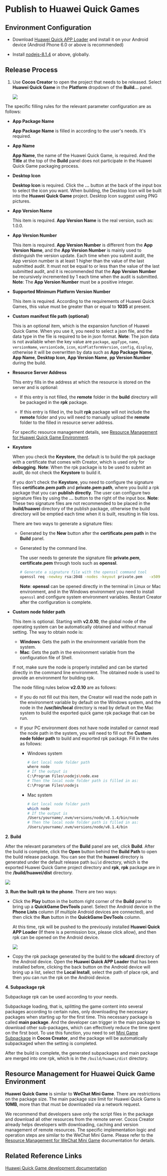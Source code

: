 # Publish to Huawei Quick Games

## Environment Configuration

- Download [Huawei Quick APP Loader](https://developer.huawei.com/consumer/en/doc/development/quickApp-Guides/quickapp-installtool) and install it on your Android device (Android Phone 6.0 or above is recommended)

- Install [nodejs-8.1.4](https://nodejs.org/en/download/) or above, globally.

## Release Process

1. Use **Cocos Creator** to open the project that needs to be released. Select **Huawei Quick Game** in the **Platform** dropdown of the **Build...** panel.

    ![](./publish-huawei-quick-games/build_option.png)

The specific filling rules for the relevant parameter configuration are as follows:

- **App Package Name**

  **App Package Name** is filled in according to the user's needs. It's required.

- **App Name**

  **App Name**, the name of the Huawei Quick Game, is required. And the **Title** at the top of the **Build** panel does not participate in the Huawei Quick Game packaging process.

- **Desktop Icon**

  **Desktop Icon** is required. Click the **...** button at the back of the input box to select the icon you want. When building, the Desktop Icon will be built into the **Huawei Quick Game** project. Desktop Icon suggest using PNG pictures.

- **App Version Name**

  This item is required. **App Version Name** is the real version, such as: 1.0.0.

- **App Version Number**

  This item is required. **App Version Number** is different from the **App Version Name**, and the **App Version Number** is mainly used to distinguish the version update. Each time when you submit audit, the App version number is at least 1 higher than the value of the last submitted audit. It must not be equal to or less than the value of the last submitted audit, and it is recommended that the **App Version Number** be recursively incremented by 1 each time when the audit is submitted. **Note**: The **App Version Number** must be a positive integer.

- **Supported Minimum Platform Version Number**

  This item is required. According to the requirements of Huawei Quick Games, this value must be greater than or equal to **1035** at present.

- **Custom manifest file path (optional)**

  This is an optional item, which is the expansion function of Huawei Quick Game. When you use it, you need to select a json file, and the data type in the file is required to be in json format. **Note**: The json data is not available when the key value are `package`, `appType`, `name`, `versionName`, `versionCode`, `icon`, `minPlatformVersion`, `config`, `display`, otherwise it will be overwritten by data such as **App Package Name**, **App Name**, **Desktop Icon**, **App Version Name**, **pp Version Number** during the build.

- **Resource Server Address**

  This entry fills in the address at which the resource is stored on the server and is optional:

  - If this entry is not filled, the **remote** folder in the **build** directory will be packaged in the **rpk** package.

  - If this entry is filled in, the built **rpk** package will not include the **remote** folder and you will need to manually upload the **remote** folder to the filled in resource server address.

  For specific resource management details, see [Resource Management for Huawei Quick Game Environment](#resource-management-for-huawei-quick-game-environment).

- **Keystore**

  When you check the **Keystore**, the default is to build the rpk package with a certificate that comes with Creator, which is used only for **debugging**. **Note**: When the rpk package is to be used to submit an audit, do not check the **Keystore** to build it.

  If you don't check the **Keystore**, you need to configure the signature files **certificate.pem path** and **private.pem path**, where you build a rpk package that you can **publish directly**. The user can configure two signature files by using the **...** button to the right of the input box. **Note**: These two signature files are not recommended to be placed in the **build/huawei** directory of the publish package, otherwise the build directory will be emptied each time when it is built, resulting in file loss.

  There are two ways to generate a signature files:

    - Generated by the **New** button after the **certificate.pem path** in the **Build** panel.

    - Generated by the command line.

      The user needs to generate the signature file **private.pem**, **certificate.pem** through tools such as **openssl**.

      ```bash
      # Generate a signature file with the openssl command tool
      openssl req -newkey rsa:2048 -nodes -keyout private.pem   -x509 -days 3650 -out certificate.pem
      ```

      **Note**: **openssl** can be opened directly in the terminal in Linux or Mac environment, and in the Windows environment you need to install `openssl` and configure system environment variables. Restart Creator after the configuration is complete.

- **Custom node folder path**

  This item is optional. Starting with **v2.0.10**, the global node of the operating system can be automatically obtained and without manual setting. The way to obtain node is:
  - **Windows**: Gets the path in the environment variable from the system.
  - **Mac**: Gets the path in the environment variable from the configuration file of Shell.

  If not, make sure the node is properly installed and can be started directly in the command line environment. The obtained node is used to provide an environment for building rpk.

  The node filling rules below **v2.0.10** are as follows:

  - If you do not fill out this item, the Creator will read the node path in the environment variable by default on the Windows system, and the node in the **/usr/bin/local** directory is read by default on the Mac system to build the exported quick game rpk package that can be run.
  - If your PC environment does not have node installed or cannot read the node path in the system, you will need to fill out the **Custom node folder path** to build and exported rpk package. Fill in the rules as follows:

    - Windows system

      ```bash
      # Get local node folder path
      where node
      # If the output is
      C:\Program Files\nodejs\node.exe
      # Then the local node folder path is filled in as:
      C:\Program Files\nodejs
      ```

    - Mac system

      ```bash
      # Get local node folder path
      which node
      # If the output is
      /Users/yourname/.nvm/versions/node/v8.1.4/bin/node
      # Then the local node folder path is filled in as:
      /Users/yourname/.nvm/versions/node/v8.1.4/bin
      ```

**2. Build**

After the relevant parameters of the **Build** panel are set, click **Build**. After the build is complete, click the **Open** button behind the **Build Path** to open the build release package. You can see that the **huawei** directory is generated under the default release path `build` directory, which is the exported Huawei Quick Game project directory and **rpk**, **rpk** package are in the **/build/huawei/dist** directory.

  ![](./publish-huawei-quick-games/rpk.png)

**3. Run the built rpk to the phone**. There are two ways:

  - Click the **Play** button in the bottom right corner of the **Build** panel to bring up a **QuickGame DevTools** panel. Select the Android device in the **Phone Lists** column (if multiple Android devices are connected), and then click the **Run** button in the **QuickGame DevTools** column.

    At this time, rpk will be pushed to the previously installed **Huawei Quick APP Loader** (If there is a permission box, please click allow), and then rpk can be opened on the Android device.

    ![](./publish-huawei-quick-games/play.png)

  - Copy the rpk package generated by the build to the **sdcard** directory of the Android device. Open the **Huawei Quick APP Loader** that has been installed before, clicking the back button on the Android device will bring up a list, select the **Local Install**, select the path of place rpk, and then you can run the rpk on the Android device.

**4. Subpackage rpk**

Subpackage rpk can be used according to your needs.

Subpackage loading, that is, splitting the game content into several packages according to certain rules, only downloading the necessary packages when starting up for the first time. This necessary package is called **main package**. And the developer can trigger in the main package to download other sub-packages, which can effectively reduce the time spent on the first boot. To use this function, you need to set [Mini Game Subpackage](subpackage.md) in **Cocos Creator**, and the package will be automatically subpackaged when the setting is completed.

After the build is complete, the generated subpackages and main package are merged into one rpk, which is in the `/build/huawei/dist` directory.

## Resource Management for Huawei Quick Game Environment

**Huawei Quick Game** is similar to **WeChat Mini Game**. There are restrictions on the package size. The main package size limit for Huawei Quick Game is **10MB**, more than that must be downloaded via a network request.

We recommend that developers save only the script files in the package and download all other resources from the remote server. Cocos Creator already helps developers with downloading, caching and version management of remote resources. The specific implementation logic and operation steps are similar to the WeChat Mini Game. Please refer to the [Resource Management for WeChat Mini Game](./publish-wechatgame.md#resource-management-for-wechat-mini-game-environment) documentation for details.

## Related Reference Links

[Huawei Quick Game development documentation](https://developer.huawei.com/consumer/en/doc/development/quickApp-Guides/quickgame-develop-runtime-game)
